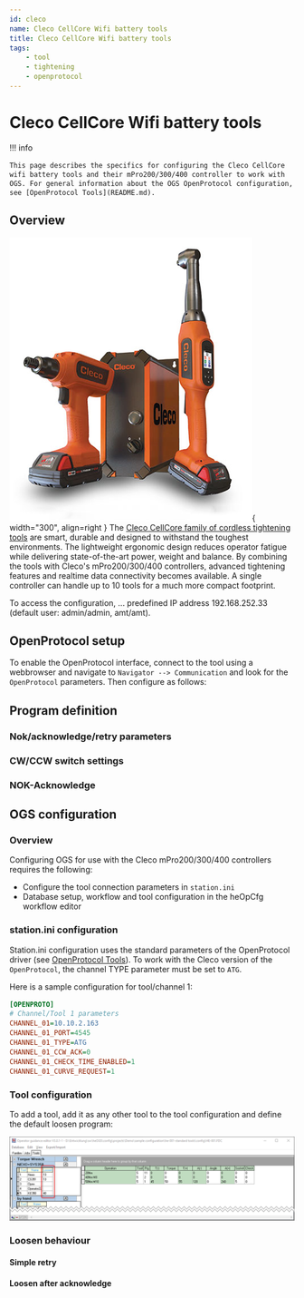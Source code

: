 ```yaml
---
id: cleco
name: Cleco CellCore Wifi battery tools
title: Cleco CellCore Wifi battery tools
tags:
    - tool
    - tightening
    - openprotocol
---
```


# Cleco CellCore Wifi battery tools

!!! info

    This page describes the specifics for configuring the Cleco CellCore wifi battery tools and their mPro200/300/400 controller to work with OGS. For general information about the OGS OpenProtocol configuration, see [OpenProtocol Tools](README.md).


## Overview

![Cleco CellCore Tools](resources/cleco-cellcore.png){ width="300", align=right }
The [Cleco CellCore family of cordless tightening tools](https://www.clecotools.com/) are smart, durable and designed to withstand the toughest environments. The lightweight ergonomic design reduces operator fatigue while delivering state-of-the-art power, weight and balance. By combining the tools with Cleco's mPro200/300/400 controllers, advanced tightening features and realtime data connectivity becomes available. A single controller can handle up to 10 tools for a much more compact footprint.

To access the configuration, ... predefined IP address 192.168.252.33 (default user: admin/admin, amt/amt).

## OpenProtocol setup

To enable the OpenProtocol interface, connect to the tool using a webbrowser and navigate to `Navigator --> Communication` and look for the `OpenProtocol` parameters. Then configure as follows:

## Program definition

### Nok/acknowledge/retry parameters 
<!--
To ensure, that the operator can not incorrectly loosen, typically a tightening program should be set up to not allow loosen (as this is handled by OGS). The AMT tool generally has three different types of tightening programs:

1. Clockwise tightening (pset > 0): Running with the direction switch set to CW and the direction set to "right turning" in the general section of the program parameters 
2. Counterclockwise tightening (pset > 0): Running with the direction switch set to CW and the direction set to "left turning" in the general section of the program parameters
3. Loosening (pset = 0): Running with the direction switch set to CCW

Here is an overview:
![alt text](resources/amt-prg-types.png)

The tool internally requires an acknowledge after NOK which can be configured to automatically enable the loosening mode (PSet = 0) and requiring the user to switch the direction switch to CCW. 

For use with OGS there are currently (with firmware `LIB-OP V0.0.4.3`) two options to use with rework/loosen:

1. Don't use PSet 0 (let OGS automatically select a loosen PSet > 0 and start with CW direction switch start). In this case, PSet 0 can be be deleted to prevent it from being selected by the operator. Make sure to enable [NOK acknowledge (see below)](#nok-acknowledge) to prevent OGS from switching directions without acknowledge!
2. Use PSet 0 as loosen. Note, that in this case OGS cannot prevent the operator from (incorrectly) running a loosen operation (e.g. loosen an already good bolt), so the program *must* at least be configured to only run after Nok. OGS will interpret each received rundown result with PSet = 0 as a loosen operation and will reset the state of the current bolt accordingly. However, that this still might allow the operator to falsely run loosen on an already tightened bolt, e.g. if the sequence is changed by manually interacting with the OGS interface! 

Here are the recommended setting for option 1:

![alt text](resources/amt-programparameters.png)

!!! note

    Make sure to save and restart (soft restart) the tool after changing a program.
    Note also, that changing a program is only possible, if the tool is not currently enabled - else saving the program will timeout or throw an error!
-->

### CW/CCW switch settings
<!--
With the current firmware version (`LIB-OP V0.0.4.3`), it is neither possible to monitor the start switch direction setting, nor is it possible to block CW or CCW starts specifically. 
-->

### NOK-Acknowledge
<!--
The tool supports integrated NOK acknowledge through OpenProtocol alarms. To make this work, the NOK-acknowledge mode should be set either globally (see below) and used in the tightening programs or set in each tightening program specifically.

![alt text](resources/amt-global.png)

The actual flow of events in case of an active NOK-ackowledge is then as follows:

1. NOK rundown sends NOK tightening result to OGS and raises the E356 alarm
2. OGS blocks enable (wait until alarm is released again, effectively waiting for acknowledge)
3. Operator must acknowledge the NOK rundown as configured (switch to CCW, hit start button, ...)
4. The tool releases the alarm after the operator acknowledge, so OGS now can step to the next action (usually select a loosening program) and enable the tool again if needed
-->

## OGS configuration

### Overview

Configuring OGS for use with the Cleco mPro200/300/400 controllers requires the following:
- Configure the tool connection parameters in `station.ini`
- Database setup, workflow and tool configuration in the heOpCfg workflow editor

### station.ini configuration

Station.ini configuration uses the standard parameters of the OpenProtocol driver (see [OpenProtocol Tools](README.md)).
To work with the Cleco version of the `OpenProtocol`, the channel TYPE parameter must be set to `ATG`.

Here is a sample configuration for tool/channel 1:

``` ini
[OPENPROTO]
# Channel/Tool 1 parameters
CHANNEL_01=10.10.2.163
CHANNEL_01_PORT=4545
CHANNEL_01_TYPE=ATG
CHANNEL_01_CCW_ACK=0
CHANNEL_01_CHECK_TIME_ENABLED=1
CHANNEL_01_CURVE_REQUEST=1
```

### Tool configuration

To add a tool, add it as any other tool to the tool configuration and define the default loosen program:

![heOpCFG tool configuration - loosen program](resources/heOpCfg-tool-loosen-params.png)

### Loosen behaviour
<!--
Even though there are more options (see the general discussion in [OpenProtocol Tools - Loosen modes](README.md#loosen-modes)), the current firmware of the tools do neither support getting the state of the start switch direction nor do they support selective blocking of CW/CCW starts. So the recommended setting is to use NOK acknowledge and letting OGS select a loosen CW program afterwards (or do a simple retry if that is sufficient).
 -->
#### Simple retry
<!--
Set the rework strategy to 2 (repeat) in `station.ini` by setting the parameter `NOK_STRATEGIE=2` in the `[GENERAL]` section.
 -->
#### Loosen after acknowledge
<!--
Make sure to define a loosen program for the tool in the [tool configuration](#tool-configuration).
 -->

